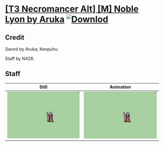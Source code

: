 # [\[T3 Necromancer Alt\] \[M\] Noble Lyon by Aruka](./) [![Downlod](https://img.shields.io/badge/Download--red?style=social&logo=github)](https://minhaskamal.github.io/DownGit/#/home?url=https://github.com/Klokinator/FE-Repo/tree/main/Battle%20Animations%2FMagi%20-%20Dark-Type%2F%5BT3%20Necromancer%20Alt%5D%20%5BM%5D%20Noble%20Lyon%20by%20Aruka%2F7.%20Staff)

## Credit

Sword by Aruka, Kenpuhu. 

Staff by N426.

## Staff

| Still | Animation |
| :---: | :-------: |
| ![Staff still](./Staff_000.png) | ![Staff animation](./Staff.gif) |

